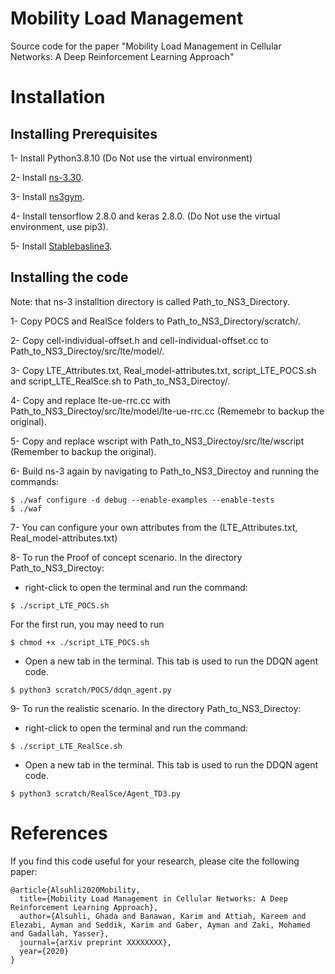 # Mobility Load Management 
Source code for the paper "Mobility Load Management in Cellular Networks: A Deep Reinforcement Learning Approach"

# Installation
## Installing Prerequisites

1- Install Python3.8.10 (Do Not use the virtual environment)

2- Install [ns-3.30](https://www.nsnam.org/wiki/Installation).

3- Install [ns3gym](https://github.com/tkn-tub/ns3-gym).

4- Install tensorflow 2.8.0 and keras 2.8.0. (Do Not use the virtual environment, use pip3). 

5- Install [Stablebasline3](https://github.com/DLR-RM/stable-baselines3).


## Installing the code

Note: that ns-3 installtion directory is called Path_to_NS3_Directory.

1- Copy POCS and RealSce folders to Path_to_NS3_Directory/scratch/.

2- Copy cell-individual-offset.h and cell-individual-offset.cc to Path_to_NS3_Directoy/src/lte/model/.

3- Copy LTE_Attributes.txt, Real_model-attributes.txt, script_LTE_POCS.sh and script_LTE_RealSce.sh to Path_to_NS3_Directoy/.

4- Copy and replace lte-ue-rrc.cc with Path_to_NS3_Directoy/src/lte/model/lte-ue-rrc.cc (Rememebr to backup the original).

5- Copy and replace wscript with Path_to_NS3_Directoy/src/lte/wscript (Remember to backup the original).

6- Build ns-3 again by navigating to Path_to_NS3_Directoy and running the commands:
```
$ ./waf configure -d debug --enable-examples --enable-tests
$ ./waf
```

  
7- You can configure your own attributes from the (LTE_Attributes.txt, Real_model-attributes.txt)

8- To run the Proof of concept scenario. In the directory Path_to_NS3_Directoy:

- right-click to open the terminal and run the command:
     
```
$ ./script_LTE_POCS.sh
```
For the first run, you may need to run
```
$ chmod +x ./script_LTE_POCS.sh
```
- Open a new tab in the terminal. This tab is used to run the DDQN agent code. 
     
```
$ python3 scratch/POCS/ddqn_agent.py
```

9- To run the realistic scenario. In the directory Path_to_NS3_Directoy:

- right-click to open the terminal and run the command:
     
```
$ ./script_LTE_RealSce.sh
```

- Open a new tab in the terminal. This tab is used to run the DDQN agent code. 
     
```
$ python3 scratch/RealSce/Agent_TD3.py
```



# References
If you find this code useful for your research, please cite the following paper:
```
@article{Alsuhli2020Mobility,
  title={Mobility Load Management in Cellular Networks: A Deep Reinforcement Learning Approach},
  author={Alsuhli, Ghada and Banawan, Karim and Attiah, Kareem and Elezabi, Ayman and Seddik, Karim and Gaber, Ayman and Zaki, Mohamed and Gadallah, Yasser},
  journal={arXiv preprint XXXXXXXX},
  year={2020}
}
```
